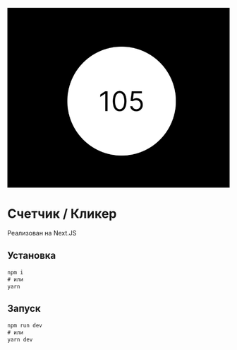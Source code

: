 ![Скриншот](https://github.com/art3m4ik3/Counter/blob/main/image.png)

# Счетчик / Кликер
Реализован на Next.JS

## Установка

```shell
npm i
# или
yarn
```

## Запуск

```shell
npm run dev
# или
yarn dev
```
